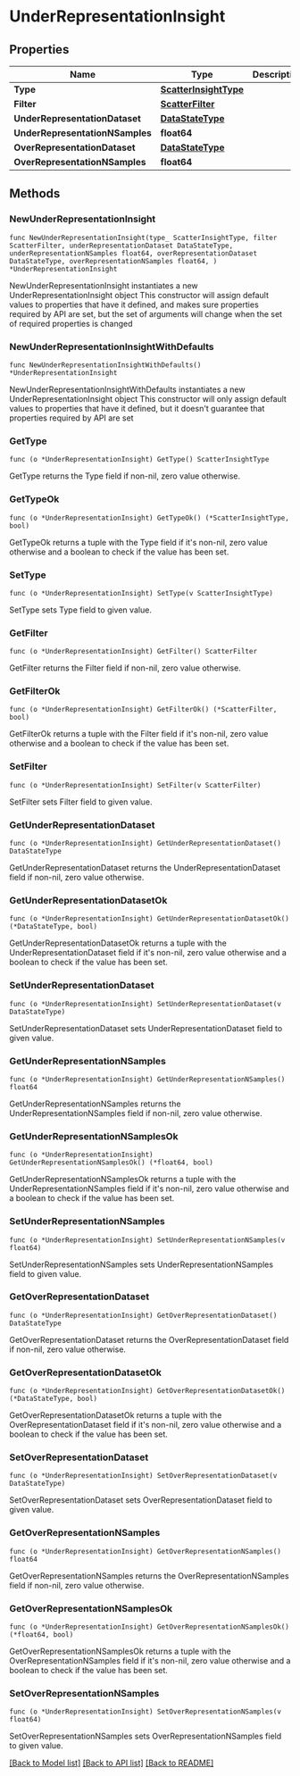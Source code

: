 # UnderRepresentationInsight

## Properties

Name | Type | Description | Notes
------------ | ------------- | ------------- | -------------
**Type** | [**ScatterInsightType**](ScatterInsightType.md) |  | 
**Filter** | [**ScatterFilter**](ScatterFilter.md) |  | 
**UnderRepresentationDataset** | [**DataStateType**](DataStateType.md) |  | 
**UnderRepresentationNSamples** | **float64** |  | 
**OverRepresentationDataset** | [**DataStateType**](DataStateType.md) |  | 
**OverRepresentationNSamples** | **float64** |  | 

## Methods

### NewUnderRepresentationInsight

`func NewUnderRepresentationInsight(type_ ScatterInsightType, filter ScatterFilter, underRepresentationDataset DataStateType, underRepresentationNSamples float64, overRepresentationDataset DataStateType, overRepresentationNSamples float64, ) *UnderRepresentationInsight`

NewUnderRepresentationInsight instantiates a new UnderRepresentationInsight object
This constructor will assign default values to properties that have it defined,
and makes sure properties required by API are set, but the set of arguments
will change when the set of required properties is changed

### NewUnderRepresentationInsightWithDefaults

`func NewUnderRepresentationInsightWithDefaults() *UnderRepresentationInsight`

NewUnderRepresentationInsightWithDefaults instantiates a new UnderRepresentationInsight object
This constructor will only assign default values to properties that have it defined,
but it doesn't guarantee that properties required by API are set

### GetType

`func (o *UnderRepresentationInsight) GetType() ScatterInsightType`

GetType returns the Type field if non-nil, zero value otherwise.

### GetTypeOk

`func (o *UnderRepresentationInsight) GetTypeOk() (*ScatterInsightType, bool)`

GetTypeOk returns a tuple with the Type field if it's non-nil, zero value otherwise
and a boolean to check if the value has been set.

### SetType

`func (o *UnderRepresentationInsight) SetType(v ScatterInsightType)`

SetType sets Type field to given value.


### GetFilter

`func (o *UnderRepresentationInsight) GetFilter() ScatterFilter`

GetFilter returns the Filter field if non-nil, zero value otherwise.

### GetFilterOk

`func (o *UnderRepresentationInsight) GetFilterOk() (*ScatterFilter, bool)`

GetFilterOk returns a tuple with the Filter field if it's non-nil, zero value otherwise
and a boolean to check if the value has been set.

### SetFilter

`func (o *UnderRepresentationInsight) SetFilter(v ScatterFilter)`

SetFilter sets Filter field to given value.


### GetUnderRepresentationDataset

`func (o *UnderRepresentationInsight) GetUnderRepresentationDataset() DataStateType`

GetUnderRepresentationDataset returns the UnderRepresentationDataset field if non-nil, zero value otherwise.

### GetUnderRepresentationDatasetOk

`func (o *UnderRepresentationInsight) GetUnderRepresentationDatasetOk() (*DataStateType, bool)`

GetUnderRepresentationDatasetOk returns a tuple with the UnderRepresentationDataset field if it's non-nil, zero value otherwise
and a boolean to check if the value has been set.

### SetUnderRepresentationDataset

`func (o *UnderRepresentationInsight) SetUnderRepresentationDataset(v DataStateType)`

SetUnderRepresentationDataset sets UnderRepresentationDataset field to given value.


### GetUnderRepresentationNSamples

`func (o *UnderRepresentationInsight) GetUnderRepresentationNSamples() float64`

GetUnderRepresentationNSamples returns the UnderRepresentationNSamples field if non-nil, zero value otherwise.

### GetUnderRepresentationNSamplesOk

`func (o *UnderRepresentationInsight) GetUnderRepresentationNSamplesOk() (*float64, bool)`

GetUnderRepresentationNSamplesOk returns a tuple with the UnderRepresentationNSamples field if it's non-nil, zero value otherwise
and a boolean to check if the value has been set.

### SetUnderRepresentationNSamples

`func (o *UnderRepresentationInsight) SetUnderRepresentationNSamples(v float64)`

SetUnderRepresentationNSamples sets UnderRepresentationNSamples field to given value.


### GetOverRepresentationDataset

`func (o *UnderRepresentationInsight) GetOverRepresentationDataset() DataStateType`

GetOverRepresentationDataset returns the OverRepresentationDataset field if non-nil, zero value otherwise.

### GetOverRepresentationDatasetOk

`func (o *UnderRepresentationInsight) GetOverRepresentationDatasetOk() (*DataStateType, bool)`

GetOverRepresentationDatasetOk returns a tuple with the OverRepresentationDataset field if it's non-nil, zero value otherwise
and a boolean to check if the value has been set.

### SetOverRepresentationDataset

`func (o *UnderRepresentationInsight) SetOverRepresentationDataset(v DataStateType)`

SetOverRepresentationDataset sets OverRepresentationDataset field to given value.


### GetOverRepresentationNSamples

`func (o *UnderRepresentationInsight) GetOverRepresentationNSamples() float64`

GetOverRepresentationNSamples returns the OverRepresentationNSamples field if non-nil, zero value otherwise.

### GetOverRepresentationNSamplesOk

`func (o *UnderRepresentationInsight) GetOverRepresentationNSamplesOk() (*float64, bool)`

GetOverRepresentationNSamplesOk returns a tuple with the OverRepresentationNSamples field if it's non-nil, zero value otherwise
and a boolean to check if the value has been set.

### SetOverRepresentationNSamples

`func (o *UnderRepresentationInsight) SetOverRepresentationNSamples(v float64)`

SetOverRepresentationNSamples sets OverRepresentationNSamples field to given value.



[[Back to Model list]](../README.md#documentation-for-models) [[Back to API list]](../README.md#documentation-for-api-endpoints) [[Back to README]](../README.md)


